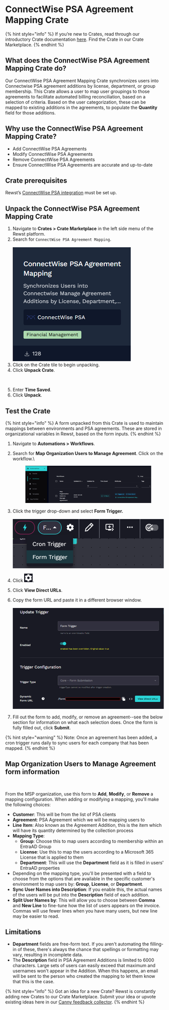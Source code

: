 # ConnectWise PSA Agreement Mapping Crate

{% hint style="info" %}
If you’re new to Crates, read through our introductory Crate documentation [here](https://docs.rewst.help/prebuilt-automations/crates). Find the Crate in our Crate Marketplace.
{% endhint %}

## What does the ConnectWise PSA Agreement Mapping Crate do?

Our ConnectWise PSA Agreement Mapping Crate synchronizes users into Connectwise PSA agreement additions by license, department, or group membership. This Crate allows a user to map user groupings to those agreements to facilitate automated billing reconciliation, based on a selection of criteria. Based on the user categorization, these can be mapped to existing additions in the agreements, to populate the **Quantity** field for those additions.

## Why use the ConnectWise PSA Agreement Mapping Crate?

* Add ConnectWise PSA Agreements
* Modify ConnectWise PSA Agreements
* Remove ConnectWise PSA Agreements
* Ensure ConnectWise PSA Agreements are accurate and up-to-date

## Crate prerequisites

Rewst’s [ConnectWise PSA integration](../../configuration/integrations/integration-guides/connectwise-integration-setup.md) must be set up.

## Unpack the ConnectWise PSA Agreement Mapping Crate

1. Navigate to **Crates > Crate Marketplace** in the left side menu of the Rewst platform.
2. Search for `ConnectWise PSA Agreement Mapping`.\
   \
   ![](<../../../.gitbook/assets/image (130).png>)
3. Click on the Crate tile to begin unpacking.
4. Click **Unpack Crate**.

<figure><img src="../../../.gitbook/assets/Screenshot 2025-03-27 at 12.36.16 PM.png" alt=""><figcaption></figcaption></figure>

5. Enter **Time Saved**.&#x20;
6. Click **Unpack**.

## Test the Crate

{% hint style="info" %}
A form unpacked from this Crate is used to maintain mappings between environments and PSA agreements. These are stored in organizational variables in Rewst, based on the form inputs.&#x20;
{% endhint %}

1. Navigate to **Automations > Workflows**.
2.  Search for **Map Organization Users to Manage Agreement**. Click on the workflow.\


    <figure><img src="../../../.gitbook/assets/image (46) (1).png" alt=""><figcaption></figcaption></figure>
3. Click the trigger drop-down and select **Form Trigger.**\
   \
   ![](<../../../.gitbook/assets/image (131).png>)
4. &#x20;Click ![](<../../../.gitbook/assets/image (185).png>).&#x20;
5. Click **View Direct URLs**.
6. Copy the form URL and paste it in a different browser window.\
   \
   ![](<../../../.gitbook/assets/image (47) (1).png>)
7. Fill out the form to add, modify, or remove an agreement--see the below section for information on what each selection does. Once the form is fully filled out, click **Submit**.

{% hint style="warning" %}
Note: Once an agreement has been added, a cron trigger runs daily to sync users for each company that has been mapped.
{% endhint %}

## **Map Organization Users to Manage Agreement form information**

<figure><img src="../../../.gitbook/assets/Screenshot 2025-03-27 at 5.11.29 PM.png" alt=""><figcaption></figcaption></figure>

From the MSP organization, use this form to **Add**, **Modify**, or **Remove** a mapping configuration. When adding or modifying a mapping, you'll make the following choices:

* **Customer**: This will be from the list of PSA clients
* **Agreement**: PSA Agreement which we will be mapping users to
* **Line Item**: Also known as the Agreement Addition, this is the item which will have its quantity determined by the collection process
* **Mapping Type**:
  * **Group**: Choose this to map users according to membership within an EntraAD Group
  * **License**: Use this to map the users according to a Microsoft 365 License that is applied to them
  * **Department**: This will use the **Department** field as it is filled in users' EntraAD properties
* Depending on the mapping type, you'll be presented with a field to choose from the options that are available in the specific customer's environment to map users by: **Group**, **License**, or **Department**.
* **Sync User Names into Description**: If you enable this, the actual names of the users will be put into the **Description** field of each addition.
* **Split User Names by**: This will allow you to choose between **Comma** and **New Line** to fine-tune how the list of users appears on the invoice. Commas will use fewer lines when you have many users, but new line may be easier to read.

## Limitations

* **Department** fields are free-form text. If you aren't automating the filling-in of these, there's always the chance that spellings or formatting may vary, resulting in incomplete data.
* The **Description** field in PSA Agreement Additions is limited to 6000 characters. Large sets of users can easily exceed that maximum and usernames won't appear in the Addition. When this happens, an email will be sent to the person who created the mapping to let them know that this is the case.&#x20;

{% hint style="info" %}
Got an idea for a new Crate? Rewst is constantly adding new Crates to our Crate Marketplace. Submit your idea or upvote existing ideas here in our [Canny feedback collector](https://rewst.canny.io/crates).
{% endhint %}
